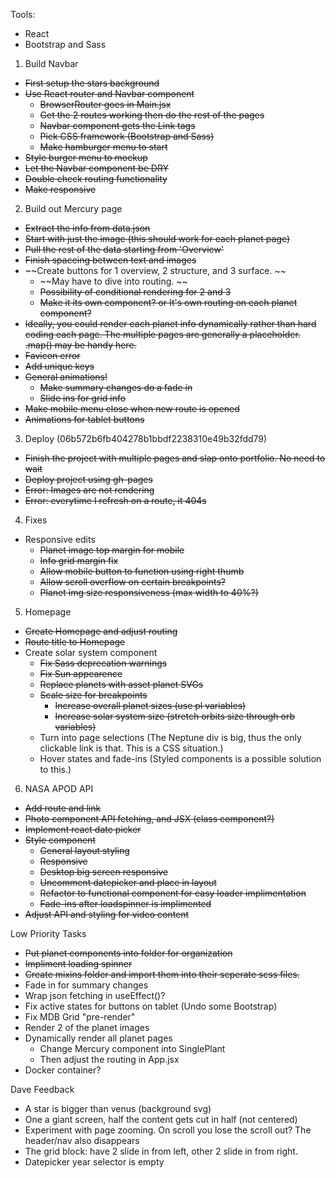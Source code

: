 Tools:
- React
- Bootstrap and Sass

1. Build Navbar
  - ~~First setup the stars background~~
  - ~~Use React router and Navbar component~~
    - ~~BrowserRouter goes in Main.jsx~~
    - ~~Get the 2 routes working then do the rest of the pages~~
    - ~~Navbar component gets the Link tags~~
    - ~~Pick CSS framework (Bootstrap and Sass)~~
    - ~~Make hamburger menu to start~~
  - ~~Style burger menu to mockup~~
  - ~~Let the Navbar component be DRY~~
  - ~~Double check routing functionality~~
  - ~~Make responsive~~

2. Build out Mercury page
  - ~~Extract the info from data.json~~
  - ~~Start with just the image (this should work for each planet page)~~
  - ~~Pull the rest of the data starting from 'Overview'~~
  - ~~Finish spaceing between text and images~~
  - ~~Create buttons for 1 overview, 2 structure, and 3 surface. ~~
    - ~~May have to dive into routing. ~~
    - ~~Possibility of conditional rendering for 2 and 3~~
    - ~~Make it its own component? or It's own routing on each planet component?~~
  - ~~Ideally, you could render each planet info dynamically rather than hard coding each page. The multiple pages are generally a placeholder. .map() may be handy here.~~
  - ~~Favicon error~~
  - ~~Add unique keys~~
  - ~~General animations!~~
    - ~~Make summary changes do a fade in~~
    - ~~Slide ins for grid info~~
  - ~~Make mobile menu close when new route is opened~~
  - ~~Animations for tablet buttons~~

3. Deploy (06b572b6fb404278b1bbdf2238310e49b32fdd79)
  - ~~Finish the project with multiple pages and slap onto portfolio. No need to wait~~
  - ~~Deploy project using gh-pages~~
  - ~~Error: Images are not rendering~~
  - ~~Error: everytime I refresh on a route, it 404s~~

4. Fixes
  - Responsive edits
    - ~~Planet image top margin for mobile~~
    - ~~Info grid margin fix~~
    - ~~Allow mobile button to function using right thumb~~
    - ~~Allow scroll overflow on certain breakpoints?~~
    - ~~Planet img size responsiveness (max width to 40%?)~~

5. Homepage
  - ~~Create Homepage and adjust routing~~
  - ~~Route title to Homepage~~
  - Create solar system component
    - ~~Fix Sass deprecation warnings~~
    - ~~Fix Sun appearence~~
    - ~~Replace planets with asset planet SVGs~~
    - ~~Scale size for breakpoints~~
      - ~~Increase overall planet sizes (use pl variables)~~
      - ~~Increase solar system size (stretch orbits size through orb variables)~~
    - Turn into page selections (The Neptune div is big, thus the only clickable link is that. This is a CSS situation.)
    - Hover states and fade-ins (Styled components is a possible solution to this.)

6. NASA APOD API
  - ~~Add route and link~~
  - ~~Photo component API fetching, and JSX (class component?)~~
  - ~~Implement react date picker~~
  - ~~Style component~~
    - ~~General layout styling~~
    - ~~Responsive~~
    - ~~Desktop big screen responsive~~
    - ~~Uncomment datepicker and place in layout~~
    - ~~Refactor to functional component for easy loader implimentation~~
    - ~~Fade-ins after loadspinner is implimented~~
  - ~~Adjust API and styling for video content~~



Low Priority Tasks
  - ~~Put planet components into folder for organization~~
  - ~~Impliment loading spinner~~
  - ~~Create mixins folder and import them into their seperate scss files.~~
  - Fade in for summary changes
  - Wrap json fetching in useEffect()?
  - Fix active states for buttons on tablet (Undo some Bootstrap)
  - Fix MDB Grid "pre-render"
  - Render 2 of the planet images
  - Dynamically render all planet pages
    - Change Mercury component into SinglePlant
    - Then adjust the routing in App.jsx
  - Docker container?

Dave Feedback
- A star is bigger than venus (background svg)
- One a giant screen, half the content gets cut in half (not centered)
- Experiment with page zooming. On scroll you lose the scroll out? The header/nav also disappears
- The grid block: have 2 slide in from left, other 2 slide in from right.
- Datepicker year selector is empty
